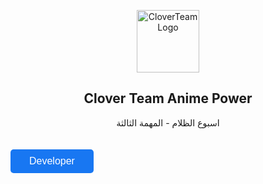 <p align="center">
    <img width="100px" src="https://c.top4top.io/p_268067dqq1.png" align="center" alt="CloverTeamLogo" />
    <h2 align="center">Clover Team Anime Power</h2>
    <p align="center">اسبوع الظلام - المهمة الثالثة</p>
    <a href="https://www.facebook.com/Clover.Anime.Power" target="_blank" 
       style="display: inline-flex; align-items: center; text-decoration: none; margin-top: 20px;">
        <button 
            style="font-size: 16px; padding: 10px 20px; background-color: #1877f2; color: white; border: none; border-radius: 5px; cursor: pointer; display: inline-flex; align-items: center;">
            <span style="margin-left: 10px; margin-right: 10px;">Developer</span>
            <i class="fab fa-facebook" style="font-size: 20px;"></i>
        </button>
    </a>
</p>
